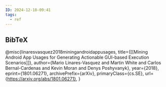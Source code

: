 ```yaml
---
ID: 2024-12-18-09:41
tags:
  - ref
---
```

## BibTeX

@misc{linaresvasquez2018miningandroidappusages,
    title={[[Mining Android App Usages for Generating Actionable GUI-based Execution Scenarios]]}, 
    author={Mario Linares-Vasquez and Martin White and Carlos Bernal-Cardenas and Kevin Moran and Denys Poshyvanyk},
    year={2018},
    eprint={1801.06271},
    archivePrefix={arXiv},
    primaryClass={cs.SE},
    url={https://arxiv.org/abs/1801.06271}, 
}